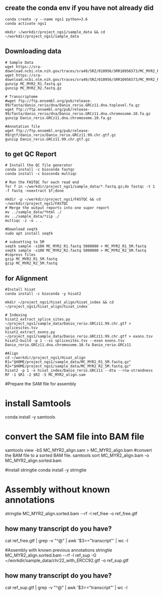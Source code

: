 ## create the conda env if you have not already did
```
conda create -y --name ngs1 python=3.6
conda activate ngs1

mkdir ~/workdir/project_ngs1/sample_data && cd ~/workdir/project_ngs1/sample_data
```

## Downloading data 
```
# Sample Data 
wget https://sra-download.ncbi.nlm.nih.gov/traces/sra49/SRZ/010956/SRR10956573/MC_MYR2_R1.fastq.gz
wget https://sra-download.ncbi.nlm.nih.gov/traces/sra49/SRZ/010956/SRR10956573/MC_MYR2_R2.fastq.gz
gunzip MC_MYR2_R1.fastq.gz
gunzip MC_MYR2_R2.fastq.gz

# Transcriptome
#wget ftp://ftp.ensembl.org/pub/release-99/fasta/danio_rerio/dna/Danio_rerio.GRCz11.dna.toplevel.fa.gz
wget ftp://ftp.ensembl.org/pub/release-99/fasta/danio_rerio/dna/Danio_rerio.GRCz11.dna.chromosome.10.fa.gz
gunzip Danio_rerio.GRCz11.dna.chromosome.10.fa.gz

#Annotation file 
wget ftp://ftp.ensembl.org/pub/release-99/gtf/danio_rerio/Danio_rerio.GRCz11.99.chr.gtf.gz
gunzip Danio_rerio.GRCz11.99.chr.gtf.gz
```

## to get QC Report
```
# Install the QC file generator
conda install -c bioconda fastqc 
conda install -c bioconda multiqc 

# Run the FASTQC for each read end
for f in ~/workdir/project_ngs1/sample_data/*.fastq.gz;do fastqc -t 1 -f fastq -noextract $f;done

mkdir -p ~/workdir/project_ngs1/FASTQC && cd ~/workdir/project_ngs1/FASTQC
# Merge the output reports into one super report
mv ../sample_data/*html ./
mv ../sample_data/*zip ./
multiqc -z -o . .
```

```
#Download seqtk
sudo apt install seqtk

# subsetting to 5M 
seqtk sample -s100 MC_MYR2_R1.fastq 5000000 > MC_MYR2_R1_5M.fastq
seqtk sample -s100 MC_MYR2_R2.fastq 5000000 > MC_MYR2_R2_5M.fastq
#copress files
gzip MC_MYR2_R1_5M.fastq
gzip MC_MYR2_R2_5M.fastq
```

## for Alignment
```
#Install hisat 
conda install -c bioconda -y hisat2

mkdir ~/project_ngs1/hisat_align/hisat_index && cd ~/project_ngs1/hisat_align/hisat_index

# Indexing 
hisat2_extract_splice_sites.py ~/project_ngs1/sample_data/Danio_rerio.GRCz11.99.chr.gtf > splicesites.tsv 
hisat2_extract_exons.py ~/project_ngs1/sample_data/Danio_rerio.GRCz11.99.chr.gtf > exons.tsv 
hisat2-build -p 1 --ss splicesites.tsv --exon exons.tsv Danio_rerio.GRCz11.dna.chromosome.10.fa Danio_rerio.GRCz11

#Align
cd ~/workdir/project_ngs1/Hisat_align
R1="$HOME/project_ngs1/sample_data/MC_MYR2_R1_5M.fastq.gz"
R2="$HOME/project_ngs1/sample_data/MC_MYR2_R2_5M.fastq.gz"
hisat2 -p 1 -x hisat_index/Danio_rerio.GRCz11 --dta --rna-strandness RF -1 $R1 -2 $R2 -S MC_MYR2_align.sam
```

#Prepare the SAM file for assembly
# install Samtools
conda install -y samtools
# convert the SAM file into BAM file 
samtools view -bS MC_MYR2_align.sam > MC_MYR2_align.bam
#convert the BAM file to a sorted BAM file. 
samtools sort MC_MYR2_align.bam -o MC_MYR2_align.sorted.bam


#install stringtie
conda install -y stringtie

# Assembly without known annotations
stringtie MC_MYR2_align.sorted.bam --rf -l ref_free -o ref_free.gtf

## how many transcript do you have?
cat ref_free.gtf | grep -v "^@" | awk '$3=="transcript"' | wc -l

#Assembly with known previous annotations
stringtie MC_MYR2_align.sorted.bam --rf -l ref_sup -G ~/workdir/sample_data/chr22_with_ERCC92.gtf -o ref_sup.gtf

## how many transcript do you have?
cat ref_sup.gtf | grep -v "^@" | awk '$3=="transcript"' | wc -l



